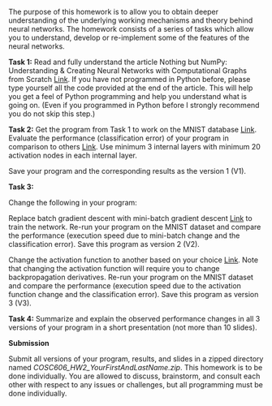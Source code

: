 The purpose of this homework is to allow you to obtain deeper understanding of the underlying working mechanisms and theory behind neural networks. The homework consists of a series of tasks which allow you to understand, develop or re-implement some of the features of the neural networks.

__Task 1:__
Read and fully understand the article Nothing but NumPy: Understanding & Creating Neural Networks with Computational Graphs from Scratch [Link](https://www.kdnuggets.com/2019/08/numpy-neural-networks-computational-graphs.html). If you have not programmed in Python before, please type yourself all the code provided at the end of the article. This will help you get a feel of Python programming and help you understand what is going on. (Even if you programmed in Python before I strongly recommend you do not skip this step.)

__Task 2:__
Get the program from Task 1 to work on the MNIST database [Link](http://yann.lecun.com/exdb/mnist/). Evaluate the performance (classification error) of your program in comparison to others [Link](https://rodrigob.github.io/are_we_there_yet/build/classification_datasets_results.html). Use minimum 3 internal layers with minimum 20 activation nodes in each internal layer.

Save your program and the corresponding results as the version 1 (V1).

__Task 3:__

Change the following in your program:

Replace batch gradient descent with mini-batch gradient descent [Link](http://cs231n.github.io/optimization-1/#gd) to train the network. Re-run your program on the MNIST dataset and compare the performance (execution speed due to mini-batch change and the classification error). Save this program as version 2 (V2).

Change the activation function to another based on your choice [Link](https://en.wikipedia.org/wiki/Activation_function). Note that changing the activation function will require you to change backpropagation derivatives. Re-run your program on the MNIST dataset and compare the performance (execution speed due to the activation function change and the classification error). Save this program as version 3 (V3).


__Task 4:__
Summarize and explain the observed performance changes in all 3 versions of your program in a short presentation (not more than 10 slides).


__Submission__

Submit all versions of your program, results, and slides in a zipped directory named _COSC606\_HW2\_YourFirstAndLastName.zip_. This homework is to be done individually. You are allowed to discuss, brainstorm, and consult each other with respect to any issues or challenges, but all programming must be done individually.